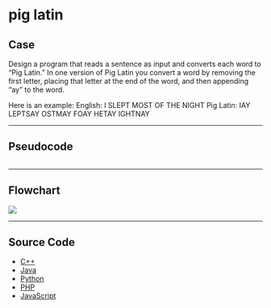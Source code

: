 # pig latin

## Case

Design a program that reads a sentence as input and converts each word to “Pig Latin.” In one version of Pig Latin you convert a word by removing the first letter, placing that letter at the end of the word, and then appending “ay” to the word.

Here is an example:
English: I SLEPT MOST OF THE NIGHT
Pig Latin: IAY LEPTSAY OSTMAY FOAY HETAY IGHTNAY

<hr>

## Pseudocode

```

```

<hr>

## Flowchart

<img src="Flowchart.png"  >

<hr>

## Source Code

- [C++](pigLatin.cpp)
- [Java](.java)
- [Python](.py)
- [PHP](.php)
- [JavaScript](.js)
